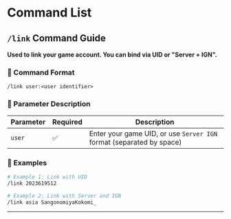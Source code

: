 # Command List

## `/link` Command Guide

**Used to link your game account. You can bind via UID or "Server + IGN".**

### 🧩 Command Format

```
/link user:<user identifier>
```

### 🔧 Parameter Description

| Parameter | Required | Description                                                          |
| --------- | -------- | -------------------------------------------------------------------- |
| `user`    | ✅       | Enter your game UID, or use `Server IGN` format (separated by space) |

### 📌 Examples

```bash
# Example 1: Link with UID
/link 2023619512

# Example 2: Link with Server and IGN
/link asia SangonomiyaKokomi_
```

---

